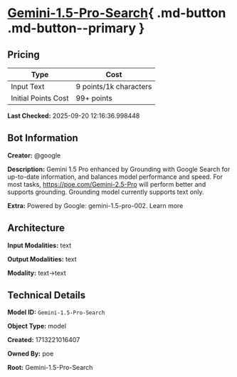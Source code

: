 # [Gemini-1.5-Pro-Search](https://poe.com/Gemini-1.5-Pro-Search){ .md-button .md-button--primary }

## Pricing

| Type | Cost |
|------|------|
| Input Text | 9 points/1k characters |
| Initial Points Cost | 99+ points |

**Last Checked:** 2025-09-20 12:16:36.998448


## Bot Information

**Creator:** @google

**Description:** Gemini 1.5 Pro enhanced by Grounding with Google Search for up-to-date information, and balances model performance and speed. For most tasks, https://poe.com/Gemini-2.5-Pro will perform better and supports grounding. Grounding model currently supports text only.

**Extra:** Powered by Google: gemini-1.5-pro-002. Learn more


## Architecture

**Input Modalities:** text

**Output Modalities:** text

**Modality:** text->text


## Technical Details

**Model ID:** `Gemini-1.5-Pro-Search`

**Object Type:** model

**Created:** 1713221016407

**Owned By:** poe

**Root:** Gemini-1.5-Pro-Search
